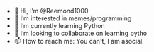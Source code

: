 - 👋 Hi, I’m @Reemond1000
- 👀 I’m interested in memes/programming
- 🌱 I’m currently learning Python
- 💞️ I’m looking to collaborate on learning pytho 
- 📫 How to reach me: You can't, I am asocial.

<!---
Reemond1000/Reemond1000 is a ✨ special ✨ repository because its `README.md` (this file) appears on your GitHub profile.
You can click the Preview link to take a look at your changes.
--->
